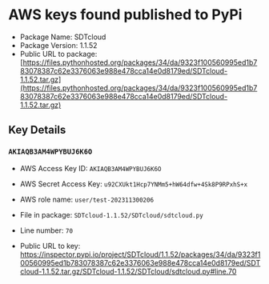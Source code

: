 # AWS keys found published to PyPi

* Package Name: SDTcloud
* Package Version: 1.1.52
* Public URL to package: [https://files.pythonhosted.org/packages/34/da/9323f100560995ed1b783078387c62e3376063e988e478cca14e0d8179ed/SDTcloud-1.1.52.tar.gz](https://files.pythonhosted.org/packages/34/da/9323f100560995ed1b783078387c62e3376063e988e478cca14e0d8179ed/SDTcloud-1.1.52.tar.gz)

## Key Details

### `AKIAQB3AM4WPYBUJ6K6O`

* AWS Access Key ID: `AKIAQB3AM4WPYBUJ6K6O`
* AWS Secret Access Key: `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` 
* AWS role name: `user/test-202311300206`
* File in package: `SDTcloud-1.1.52/SDTcloud/sdtcloud.py`
* Line number: `70`

* Public URL to key: https://inspector.pypi.io/project/SDTcloud/1.1.52/packages/34/da/9323f100560995ed1b783078387c62e3376063e988e478cca14e0d8179ed/SDTcloud-1.1.52.tar.gz/SDTcloud-1.1.52/SDTcloud/sdtcloud.py#line.70


